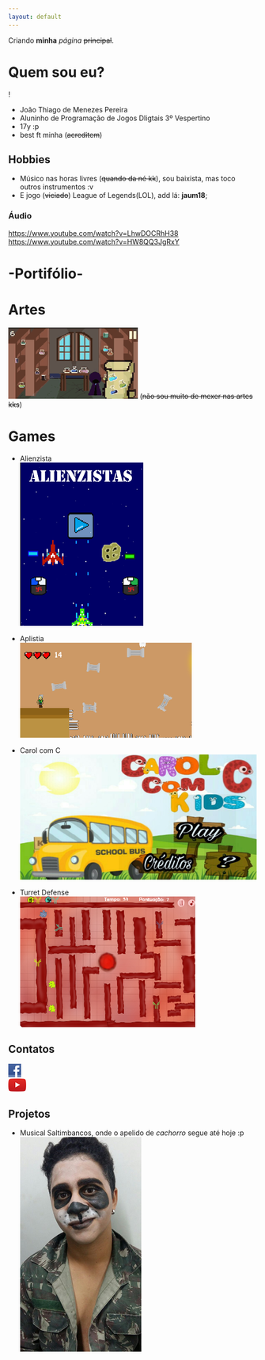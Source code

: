 ```yaml
---
layout: default
---
```


Criando **minha** _página_ ~~principal~~.

# Quem sou eu?
!  [](thiago.png)  

* João Thiago de Menezes Pereira
* Aluninho de Programação de Jogos DIigtais 3º Vespertino
* 17y :p
* best ft minha (~~acreditem~~)

## Hobbies
 * Músico nas horas livres (~~quando da né kk~~), sou baixista, mas toco outros instrumentos :v
 * E jogo (~~viciado~~) League of Legends(LOL), add lá: **jaum18**;

###  Áudio
https://www.youtube.com/watch?v=LhwDOCRhH38   
https://www.youtube.com/watch?v=HW8QQ3JgRxY


#                                                       -Portifólio-


# Artes
![](aa.gif) (~~não sou muito de mexer nas artes kks~~)



# Games 
* Alienzista  
[![](alienzista.png)](https://joaothiago06.github.io/Alienzistas/)  
* Aplistia  
[![](aplistia.png)](https://joaothiago06.github.io/Aplistia_/)    
* Carol com C  
[![](carol.png)](https://joaothiago06.github.io/CarolcomC/)

* Turret Defense  
[![](torre.png)](https://joaothiago06.github.io/Turret%20Bacterium/)

## Contatos  

[![](face.png)](https://www.facebook.com/joaothiago.pereira.7)   
[![](youtube.png)](https://www.youtube.com/channel/UCWCkuhb_VKzn48nZdGiKBwA?view_as=subscriber)

## Projetos
* Musical Saltimbancos, onde o apelido de _cachorro_ segue até hoje :p                              
 ![](joao.png) 


